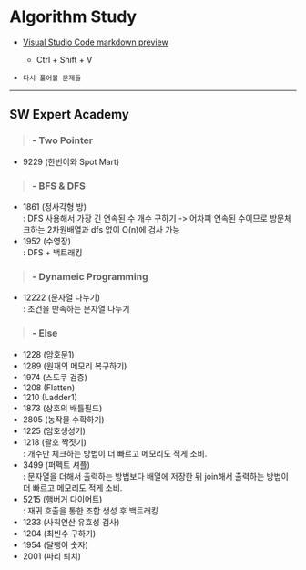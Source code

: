 # Algorithm Study

- [Visual Studio Code markdown preview](https://code.visualstudio.com/docs/languages/markdown)

  - Ctrl + Shift + V

- `다시 풀어볼 문제들`

---

## SW Expert Academy

> ### - Two Pointer

- 9229 (한빈이와 Spot Mart)

> ### - BFS & DFS

- 1861 (정사각형 방)  
   : DFS 사용해서 가장 긴 연속된 수 개수 구하기
  -> 어차피 연속된 수이므로 방문체크하는 2차원배열과 dfs 없이 O(n)에 검사 가능
- 1952 (수영장)  
   : DFS + 백트래킹

> ### - Dynameic Programming

- 12222 (문자열 나누기)  
  : 조건을 만족하는 문자열 나누기

> ### - Else

- 1228 (암호문1)
- 1289 (원재의 메모리 복구하기)
- 1974 (스도쿠 검증)
- 1208 (Flatten)
- 1210 (Ladder1)
- 1873 (상호의 배틀필드)
- 2805 (농작물 수확하기)
- 1225 (암호생성기)
- 1218 (괄호 짝짓기)  
  : 개수만 체크하는 방법이 더 빠르고 메모리도 적게 소비.
- 3499 (퍼펙트 셔플)  
  : 문자열을 더해서 출력하는 방법보다 배열에 저장한 뒤 join해서 출력하는 방법이 더 빠르고 메모리도 적게 소비.
- 5215 (햄버거 다이어트)  
  : 재귀 호출을 통한 조합 생성 후 백트래킹
- 1233 (사칙연산 유효성 검사)
- 1204 (최빈수 구하기)
- 1954 (달팽이 숫자)
- 2001 (파리 퇴치)
